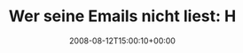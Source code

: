 ---
retweeted: false
source: <a href="http://twitter.com" rel="nofollow">Twitter Web Client</a>
entities:
  hashtags:
  - text: kuchen
    indices:
    - '41'
    - '48'
  symbols: []
  user_mentions: []
  urls: []
display_text_range:
- '0'
- '48'
favorite_count: '0'
id_str: '885273568'
truncated: false
retweet_count: '0'
id: '885273568'
created_at: Tue Aug 12 15:00:10 +0000 2008
favorited: false
full_text: 'Wer seine Emails nicht liest: Hier gibts #kuchen'
lang: de
tags:
- kuchen
- pesos:twitter
date: '2008-08-12T15:00:10+00:00'
src: https://twitter.com/bascht/status/885273568
original_url: https://twitter.com/bascht/status/885273568
type: twitter_tweet
text: 'Wer seine Emails nicht liest: Hier gibts #kuchen'
title: 'Wer seine Emails nicht liest: H'

---
